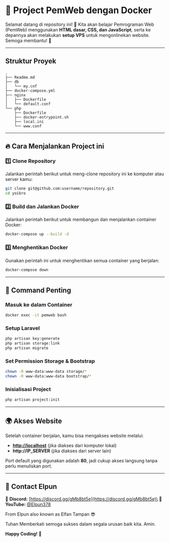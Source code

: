 # 📌 Project PemWeb dengan Docker

Selamat datang di repository ini! 🚀 Kita akan belajar Pemrograman Web (PemWeb) menggunakan **HTML dasar, CSS, dan JavaScript**, serta ke depannya akan melakukan **setup VPS** untuk mengonlinekan website. Semoga membantu! 🎉

---

## Struktur Proyek

```
.
├── Readme.md
├── db
│   └── my.cnf
├── docker-compose.yml
├── nginx
│   ├── Dockerfile
│   └── default.conf
└── php
    ├── Dockerfile
    ├── docker-entrypoint.sh
    ├── local.ini
    └── www.conf
```

---

## 🔥 Cara Menjalankan Project ini

### 1️⃣ Clone Repository

Jalankan perintah berikut untuk meng-clone repository ini ke komputer atau server kamu:

```bash
git clone git@github.com:username/repository.git
cd yoibro
```

### 2️⃣ Build dan Jalankan Docker

Jalankan perintah berikut untuk membangun dan menjalankan container Docker:

```bash
docker-compose up --build -d
```

### 3️⃣ Menghentikan Docker

Gunakan perintah ini untuk menghentikan semua container yang berjalan:

```bash
docker-compose down
```

---

## 🚀 Command Penting

### Masuk ke dalam Container

```bash
docker exec -it pemweb bash
```

### Setup Laravel

```bash
php artisan key:generate
php artisan storage:link
php artisan migrate
```

### Set Permission Storage & Bootstrap

```bash
chown -R www-data:www-data storage/*
chown -R www-data:www-data bootstrap/*
```

### Inisialisasi Project

```bash
php artisan project:init
```

---

## 🌍 Akses Website

Setelah container berjalan, kamu bisa mengakses website melalui:

- **[http://localhost](http://localhost)** (jika diakses dari komputer lokal)
- **http\://IP\_SERVER** (jika diakses dari server lain)

Port default yang digunakan adalah **80**, jadi cukup akses langsung tanpa perlu menuliskan port.

---

## 📢 Contact Elpun

📌 **Discord:** [https://discord.gg/gMb8bt5e](https://discord.gg/gMb8bt5e)\
📌 **YouTube:** [@Elpun378](https://www.youtube.com/@Elpun378)

From Elpun also known as Elfan Tampan 😎

Tuhan Memberkati semoga sukses dalam segala urusan baik kita. Amin.

**Happy Coding!** 🚀


